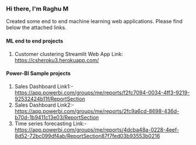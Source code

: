 ### Hi there, I'm Raghu M

Created some end to end machine learning web applications. Please find below the attached links.

#### ML end to end projects
1) Customer clustering Streamlit Web App Link: https://csheroku3.herokuapp.com/ 

#### Power-BI Sample projects
1) Sales Dashboard Link1:- https://app.powerbi.com/groups/me/reports/f2fc7094-0034-4ff3-9219-92532424b11f/ReportSection
2) Sales Dashboard Link2:- https://app.powerbi.com/groups/me/reports/2fc9a6cd-8698-436d-b70d-1b9411c13e03/ReportSection
3) Time series forecasting Link:- https://app.powerbi.com/groups/me/reports/4dcba48a-0228-4eef-8d52-72bc099df4ab/ReportSection87f7fed03b93553b0216

<!--
**Raghu-murugankutty/Raghu-murugankutty** is a ✨ _special_ ✨ repository because its `README.md` (this file) appears on your GitHub profile.

Here are some ideas to get you started:

- 🔭 I’m currently working on ...
- 🌱 I’m currently learning ...
- 👯 I’m looking to collaborate on ...
- 🤔 I’m looking for help with ...
- 💬 Ask me about ...
- 📫 How to reach me: ...
- 😄 Pronouns: ...
- ⚡ Fun fact: ...
-->
